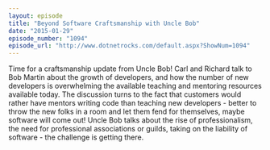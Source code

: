 ```yaml
---
layout: episode
title: "Beyond Software Craftsmanship with Uncle Bob"
date: "2015-01-29"
episode_number: "1094"
episode_url: "http://www.dotnetrocks.com/default.aspx?ShowNum=1094"
---
```


Time for a craftsmanship update from Uncle Bob! Carl and Richard talk to Bob Martin about the growth of developers, and how the number of new developers is overwhelming the available teaching and mentoring resources available today. The discussion turns to the fact that customers would rather have mentors writing code than teaching new developers - better to throw the new folks in a room and let them fend for themselves, maybe software will come out! Uncle Bob talks about the rise of professionalism, the need for professional associations or guilds, taking on the liability of software - the challenge is getting there.
